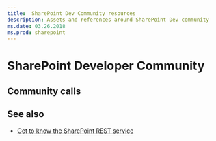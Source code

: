 ```yaml
---
title:  SharePoint Dev Community resources
description: Assets and references around SharePoint Dev community
ms.date: 03.26.2018
ms.prod: sharepoint
---
```


# SharePoint Developer Community


## Community calls

## See also

- [Get to know the SharePoint REST service](../sp-add-ins/get-to-know-the-sharepoint-rest-service.md)
